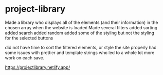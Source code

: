 # project-library

Made a library who displays all of the elements (and their information) in the chosen array when the website is loaded
Made several filters
added sorting
added search
added random
added some of the styling but not the styling for the selected buttons

did not have time to sort the filtered elements, or style the site properly
had some issues with prettier and template strings who led to a whole lot more work on each save.

https://projectlibrary.netlify.app/
